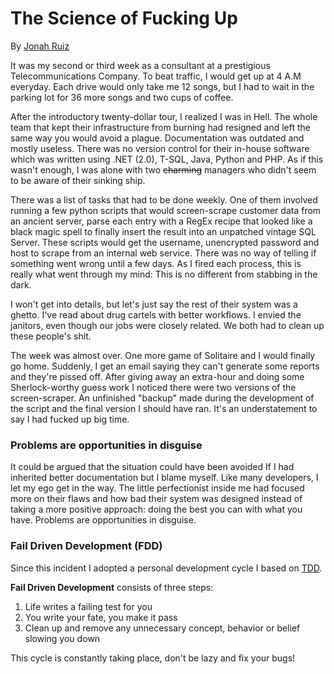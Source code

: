 # The Science of Fucking Up 

By [Jonah Ruiz](mailto:jonah@pixelhipsters.com)

It was my second or third week as a consultant at a prestigious Telecommunications Company. To beat traffic, I would get up at 4 A.M everyday. Each drive would only take me 12 songs, but I had to wait in the parking lot for 36 more songs and two cups of coffee. 

After the introductory twenty-dollar tour, I realized I was in Hell. The whole team that kept their infrastructure from burning had resigned and left the same way you would avoid a plague. Documentation was outdated and mostly useless. There was no version control for their in-house software which was written using .NET (2.0), T-SQL, Java, Python and PHP. As if this wasn't enough, I was alone with two ~~charming~~ managers who didn't seem to be aware of their sinking ship.

There was a list of tasks that had to be done weekly. One of them involved running a few python scripts that would screen-scrape customer data from an ancient server, parse each entry with a RegEx recipe that looked like a black magic spell to finally insert the result into an unpatched vintage SQL Server. These scripts would get the username, unencrypted password and host to scrape from an internal web service. There was no way of telling if something went wrong until a few days. As I fired each process, this is really what went through my mind: 
This is no different from stabbing in the dark. 

I won't get into details, but let's just say the rest of their system was a ghetto. I've read about drug cartels with better workflows. I envied the janitors, even though our jobs were closely related. We both had to clean up these people's shit. 

The week was almost over. One more game of Solitaire and I would finally go home. Suddenly, I get an email saying they can't generate some reports and they're pissed off. After giving away an extra-hour and doing some Sherlock-worthy guess work I noticed there were two versions of the screen-scraper. An unfinished "backup" made during the development of the script and the final version I should have ran. It's an understatement to say I had fucked up big time. 

### Problems are opportunities in disguise

It could be argued that the situation could have been avoided If I had inherited better documentation but I blame myself. Like many developers, I let my ego get in the way. The little perfectionist inside me had focused more on their flaws and how bad their system was designed instead of taking a more positive approach: doing the best you can with what you have. Problems are opportunities in disguise. 

### Fail Driven Development (FDD)

Since this incident I adopted a personal development cycle I based on [TDD](http://en.wikipedia.org/wiki/Test-driven_development). 

**Fail Driven Development** consists of three steps:

1. Life writes a failing test for you
2. You write your fate, you make it pass
3. Clean up and remove any unnecessary concept, behavior or belief slowing you down

This cycle is constantly taking place, don't be lazy and fix your bugs!